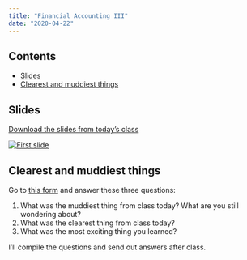 ```yaml
---
title: "Financial Accounting III"
date: "2020-04-22"
---
```


## Contents
* [Slides](#slides)
* [Clearest and muddiest things](#clearest-and-muddiest-things)

## Slides
[Download the slides from today’s class](/slides/PMAP-8521_2019-08-26.pdf)

[![First slide](/images/slides/slides_2019-08-26.png)](/slides/PMAP-8521_2019-08-26.pdf)

## Clearest and muddiest things
Go to [this form](https://forms.gle/VQX2fe8FA8e2Pq1h7) and answer these three questions:

1. What was the muddiest thing from class today? What are you still wondering about?
2. What was the clearest thing from class today?
3. What was the most exciting thing you learned?

I’ll compile the questions and send out answers after class.
